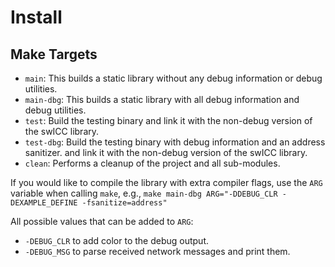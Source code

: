 # Install

## Make Targets
- `main`: This builds a static library without any debug information or debug utilities.
- `main-dbg`: This builds a static library with all debug information and debug utilities.
- `test`: Build the testing binary and link it with the non-debug version of the swICC library.
- `test-dbg`: Build the testing binary with debug information and an address sanitizer. and link it with the non-debug version of the swICC library.
- `clean`: Performs a cleanup of the project and all sub-modules.

If you would like to compile the library with extra compiler flags, use the `ARG` variable when calling `make`, e.g.,
```make main-dbg ARG="-DDEBUG_CLR -DEXAMPLE_DEFINE -fsanitize=address"```

All possible values that can be added to `ARG`:
- `-DEBUG_CLR` to add color to the debug output.
- `-DEBUG_MSG` to parse received network messages and print them.
